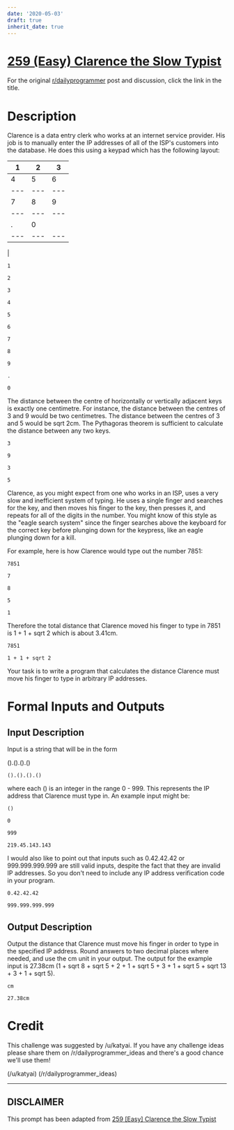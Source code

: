 ```yaml
---
date: '2020-05-03'
draft: true
inherit_date: true
---
```


# [259 (Easy) Clarence the Slow Typist](https://www.reddit.com/r/dailyprogrammer/comments/4bc3el/20160321_challenge_259_easy_clarence_the_slow/)

For the original [r/dailyprogrammer](https://www.reddit.com/r/dailyprogrammer/) post and discussion, click the link in the title.

# Description
Clarence is a data entry clerk who works at an internet service provider. His job is to manually enter the IP addresses of all of the ISP's customers into the database. He does this using a keypad which has the following layout:


|1|2|3|
| --- | --- | --- |
|4|5|6|
| --- | --- | --- |
|7|8|9|
| --- | --- | --- |
|.|0||
| --- | --- | --- |
|
```
1
```

```
2
```

```
3
```

```
4
```

```
5
```

```
6
```

```
7
```

```
8
```

```
9
```

```
.
```

```
0
```
The distance between the centre of horizontally or vertically adjacent keys is exactly one centimetre. For instance, the distance between the centres of 3 and 9 would be two centimetres. The distance between the centres of 3 and 5 would be sqrt 2cm. The Pythagoras theorem is sufficient to calculate the distance between any two keys.


```
3
```

```
9
```

```
3
```

```
5
```
Clarence, as you might expect from one who works in an ISP, uses a very slow and inefficient system of typing. He uses a single finger and searches for the key, and then moves his finger to the key, then presses it, and repeats for all of the digits in the number. You might know of this style as the "eagle search system" since the finger searches above the keyboard for the correct key before plunging down for the keypress, like an eagle plunging down for a kill.

For example, here is how Clarence would type out the number 7851:


```
7851
```

```
7
```

```
8
```

```
5
```

```
1
```
Therefore the total distance that Clarence moved his finger to type in 7851 is 1 + 1 + sqrt 2 which is about 3.41cm.


```
7851
```

```
1 + 1 + sqrt 2
```
Your task is to write a program that calculates the distance Clarence must move his finger to type in arbitrary IP addresses.

# Formal Inputs and Outputs
## Input Description
Input is a string that will be in the form

().().().()


```
().().().()
```
where each () is an integer in the range 0 - 999. This represents the IP address that Clarence must type in. An example input might be:


```
()
```

```
0
```

```
999
```

```
219.45.143.143
```
I would also like to point out that inputs such as 0.42.42.42 or 999.999.999.999 are still valid inputs, despite the fact that they are invalid IP addresses. So you don't need to include any IP address verification code in your program.


```
0.42.42.42
```

```
999.999.999.999
```
## Output Description
Output the distance that Clarence must move his finger in order to type in the specified IP address. Round answers to two decimal places where needed, and use the cm unit in your output. The output for the example input is 27.38cm (1 + sqrt 8 + sqrt 5 + 2 + 1 + sqrt 5 + 3 + 1 + sqrt 5 + sqrt 13 + 3 + 1 + sqrt 5).


```
cm
```

```
27.38cm
```
# Credit
This challenge was suggested by /u/katyai. If you have any challenge ideas please share them on /r/dailyprogrammer_ideas and there's a good chance we'll use them!

(/u/katyai)
(/r/dailyprogrammer_ideas)

----
## **DISCLAIMER**
This prompt has been adapted from [259 [Easy] Clarence the Slow Typist](https://www.reddit.com/r/dailyprogrammer/comments/4bc3el/20160321_challenge_259_easy_clarence_the_slow/
)
